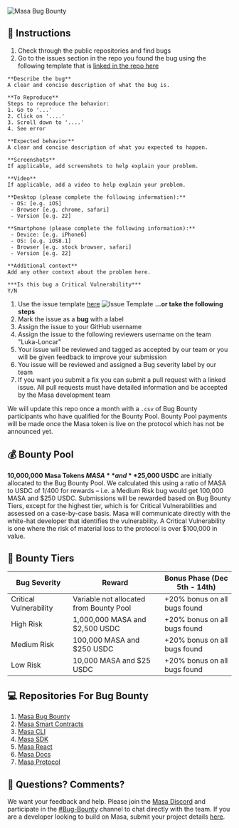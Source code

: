 ![Masa Bug Bounty](https://github.com/masa-finance/bug-bounty/blob/main/src/images/bug-bounty-github-header.jpg "Masa Bug Bounty")

## :mega: Instructions
1. Check through the public repositories and find bugs
1. Go to the issues section in the repo you found the bug using the following template that is [linked in the repo here](https://github.com/masa-finance/bug-bounty/blob/main/.github/ISSUE_TEMPLATE/bug-bounty-report.md)
```
**Describe the bug**
A clear and concise description of what the bug is.

**To Reproduce**
Steps to reproduce the behavior:
1. Go to '...'
2. Click on '....'
3. Scroll down to '....'
4. See error

**Expected behavior**
A clear and concise description of what you expected to happen.

**Screenshots**
If applicable, add screenshots to help explain your problem.

**Video**
If applicable, add a video to help explain your problem. 

**Desktop (please complete the following information):**
 - OS: [e.g. iOS]
 - Browser [e.g. chrome, safari]
 - Version [e.g. 22]

**Smartphone (please complete the following information):**
 - Device: [e.g. iPhone6]
 - OS: [e.g. iOS8.1]
 - Browser [e.g. stock browser, safari]
 - Version [e.g. 22]

**Additional context**
Add any other context about the problem here.

***Is this bug a Critical Vulnerability***
Y/N
```
1. Use the issue template [here](https://github.com/masa-finance/bug-bounty/blob/main/.github/ISSUE_TEMPLATE/bug-bounty-report.md)
![Issue Template](https://github.com/masa-finance/bug-bounty/blob/main/src/images/issue-template.png "Issue Template")
**...or take the following steps**
1. Mark the issue as a **bug** with a label 
1. Assign the issue to your GitHub username
1. Assign the issue to the following reviewers username on the team "Luka-Loncar"
1. Your issue will be reviewed and tagged as accepted by our team or you will be given feedback to improve your submission
1. You issue will be reviewed and assigned a Bug severity label by our team
1. If you want you submit a fix you can submit a pull request with a linked issue. All pull requests must have detailed information and be accepted by the Masa development team

We will update this repo once a month with a `.csv` of Bug Bounty participants who have qualified for the Bounty Pool. Bounty Pool payments will be made once the Masa token is live on the protocol which has not be announced yet. 

## :moneybag: Bounty Pool

**10,000,000 Masa Tokens $MASA** and **$25,000 USDC** are initially allocated to the Bug Bounty Pool. We calculated this using a ratio of MASA to USDC of 1/400 for rewards – i.e. a Medium Risk bug would get 100,000 MASA and $250 USDC. Submissions will be rewarded based on Bug Bounty Tiers, except for the highest tier, which is for Critical Vulnerabilities and assessed on a case-by-case basis. Masa will communicate directly with the white-hat developer that identifies the vulnerability. A Critical Vulnerability is one where the risk of material loss to the protocol is over $100,000 in value.

## :money_with_wings: Bounty Tiers

| Bug Severity | Reward | Bonus Phase (Dec 5th - 14th) |
| --- | --- | --- |
| Critical Vulnerability | Variable not allocated from Bounty Pool | +20% bonus on all bugs found |
| High Risk | 1,000,000 MASA and $2,500 USDC | +20% bonus on all bugs found |
| Medium Risk | 100,000 MASA and $250 USDC | +20% bonus on all bugs found |
| Low Risk | 10,000 MASA and $25 USDC | +20% bonus on all bugs found |

## :computer: Repositories For Bug Bounty

1. [Masa Bug Bounty](https://github.com/masa-finance/bug-bounty)
1. [Masa Smart Contracts](https://github.com/masa-finance/masa-contracts-identity)
1. [Masa CLI](https://github.com/masa-finance/masa-cli)
1. [Masa SDK](https://github.com/masa-finance/masa-sdk)
1. [Masa React](https://github.com/masa-finance/masa-react)
1. [Masa Docs](https://github.com/masa-finance/docs)
1. [Masa Protocol](https://github.com/masa-finance/masa-protocol)

## :speech_balloon: Questions? Comments?

We want your feedback and help. Please join the [Masa Discord](https://discord.com/invite/HyHGaKhaKs) and participate in the [#Bug-Bounty](https://discord.com/channels/848996376896602163/1049431510610088038) channel to chat directly with the team. If you are a developer looking to build on Masa, submit your project details [here](https://www.masa.finance/developers).
